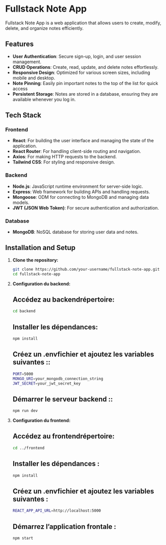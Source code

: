 # Fullstack Note App

Fullstack Note App is a web application that allows users to create, modify, delete, and organize notes efficiently.

## Features

- **User Authentication**: Secure sign-up, login, and user session management.
- **CRUD Operations**: Create, read, update, and delete notes effortlessly.
- **Responsive Design**: Optimized for various screen sizes, including mobile and desktop.
- **Note Pinning**: Easily pin important notes to the top of the list for quick access
- **Persistent Storage**: Notes are stored in a database, ensuring they are available whenever you log in.

## Tech Stack

### Frontend

- **React**: For building the user interface and managing the state of the application.
- **React Router**: For handling client-side routing and navigation.
- **Axios**: For making HTTP requests to the backend.
- **Tailwind CSS**: For styling and responsive design.

### Backend

- **Node.js**: JavaScript runtime environment for server-side logic.
- **Express**: Web framework for building APIs and handling requests.
- **Mongoose**: ODM for connecting to MongoDB and managing data models.
- **JWT (JSON Web Token)**: For secure authentication and authorization.

### Database

- **MongoDB**: NoSQL database for storing user data and notes.

## Installation and Setup

1. **Clone the repository:**
   ```bash
   git clone https://github.com/your-username/fullstack-note-app.git
   cd fullstack-note-app
   ```
2. **Configuration du backend:**

   ## Accédez au backendrépertoire:

   ```bash
   cd backend
   ```

   ## Installer les dépendances:

   ```bash
   npm install
   ```

   ## Créez un .envfichier et ajoutez les variables suivantes ::

   ```bash
   PORT=5000
   MONGO_URI=your_mongodb_connection_string
   JWT_SECRET=your_jwt_secret_key
   ```

   ## Démarrer le serveur backend ::

   ```bash
   npm run dev
   ```

3. **Configuration du frontend:**

   ## Accédez au frontendrépertoire:

   ```bash
   cd ../frontend
   ```

   ## Installer les dépendances :

   ```bash
   npm install
   ```

   ## Créez un .envfichier et ajoutez les variables suivantes :

   ```bash
   REACT_APP_API_URL=http://localhost:5000
   ```

   ## Démarrez l’application frontale :

   ```bash
   npm start
   ```
